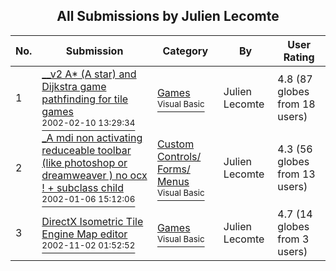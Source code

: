 ﻿<div align="center">

## All Submissions by Julien Lecomte

</div>

No.  | Submission | Category | By   | User Rating
---- | ---------- | -------- | ---- | -----------
1 | [\_\_v2 A\* \(A star\) and Dijkstra game pathfinding for tile games<br /><sup>2002-02-10 13:29:34</sup>](https://github.com/Planet-Source-Code/julien-lecomte-v2-a-a-star-and-dijkstra-game-pathfinding-for-tile-games__1-31654) | [Games<br /><sup>Visual Basic</sup>](../ByCategory/games__1-38.md) | Julien Lecomte | 4.8 (87 globes from 18 users)
2 | [\_A mdi non activating reduceable toolbar \(like photoshop or dreamweaver \) no ocx \! \+ subclass child<br /><sup>2002-01-06 15:12:06</sup>](https://github.com/Planet-Source-Code/julien-lecomte-a-mdi-non-activating-reduceable-toolbar-like-photoshop-or-dreamweaver-no-oc__1-30657) | [Custom Controls/ Forms/  Menus<br /><sup>Visual Basic</sup>](../ByCategory/custom-controls-forms-menus__1-4.md) | Julien Lecomte | 4.3 (56 globes from 13 users)
3 | [DirectX Isometric Tile Engine Map editor<br /><sup>2002-11-02 01:52:52</sup>](https://github.com/Planet-Source-Code/julien-lecomte-directx-isometric-tile-engine-map-editor__1-40325) | [Games<br /><sup>Visual Basic</sup>](../ByCategory/games__1-38.md) | Julien Lecomte | 4.7 (14 globes from 3 users)
